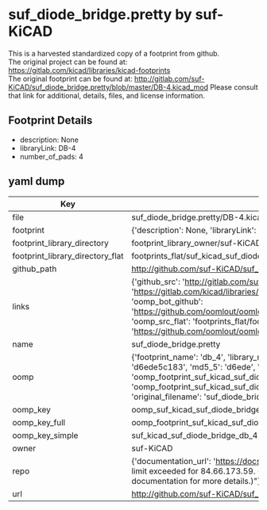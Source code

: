 # suf_diode_bridge.pretty by suf-KiCAD  
This is a harvested standardized copy of a footprint from github.  
The original project can be found at:  
https://gitlab.com/kicad/libraries/kicad-footprints  
The original footprint can be found at:
http://gitlab.com/suf-KiCAD/suf_diode_bridge.pretty/blob/master/DB-4.kicad_mod
Please consult that link for additional, details, files, and license information.  
## Footprint Details
* description: None  
* libraryLink: DB-4  
* number_of_pads: 4  
## yaml dump  
| Key | Value |  
| --- | --- |  
| file | suf_diode_bridge.pretty/DB-4.kicad_mod |  
| footprint | {'description': None, 'libraryLink': 'DB-4', 'number_of_pads': 4} |  
| footprint_library_directory | footprint_library_owner/suf-KiCAD_suf_diode_bridge.pretty |  
| footprint_library_directory_flat | footprints_flat/suf_kicad_suf_diode_bridge_db_4/working |  
| github_path | http://github.com/suf-KiCAD/suf_diode_bridge.pretty/blob/master/DB-4.kicad_mod |  
| links | {'github_src': 'http://gitlab.com/suf-KiCAD/suf_diode_bridge.pretty/blob/master/DB-4.kicad_mod', 'github_src_repo': 'https://gitlab.com/kicad/libraries/kicad-footprints', 'oomp_bot': 'footprints/suf_kicad_suf_diode_bridge_db_4/working', 'oomp_bot_github': 'https://github.com/oomlout/oomlout_oomp_footprint_bot/tree/main/footprints/suf_kicad_suf_diode_bridge_db_4/working', 'oomp_src_flat': 'footprints_flat/footprints_flat/suf_kicad_suf_diode_bridge_db_4/working', 'oomp_src_flat_github': 'https://github.com/oomlout/oomlout_oomp_footprint_src/tree/main/footprints_flat/suf_kicad_suf_diode_bridge_db_4/working'} |  
| name | suf_diode_bridge.pretty |  
| oomp | {'footprint_name': 'db_4', 'library_name': 'suf_diode_bridge', 'md5': 'd6ede5c18386e6d6aac162ce5efc6412', 'md5_10': 'd6ede5c183', 'md5_5': 'd6ede', 'md5_6': 'd6ede5', 'oomp_key': 'oomp_suf_kicad_suf_diode_bridge_db_4', 'oomp_key_extra': 'oomp_footprint_suf_kicad_suf_diode_bridge_db_4', 'oomp_key_full': 'oomp_footprint_suf_kicad_suf_diode_bridge_db_4_d6ede5', 'oomp_key_simple': 'suf_kicad_suf_diode_bridge_db_4', 'original_filename': 'suf_diode_bridge.pretty/DB-4.kicad_mod', 'owner_name': 'suf_kicad'} |  
| oomp_key | oomp_suf_kicad_suf_diode_bridge_db_4 |  
| oomp_key_full | oomp_footprint_suf_kicad_suf_diode_bridge_db_4 |  
| oomp_key_simple | suf_kicad_suf_diode_bridge_db_4 |  
| owner | suf-KiCAD |  
| repo | {'documentation_url': 'https://docs.github.com/rest/overview/resources-in-the-rest-api#rate-limiting', 'message': "API rate limit exceeded for 84.66.173.59. (But here's the good news: Authenticated requests get a higher rate limit. Check out the documentation for more details.)"} |  
| url | http://github.com/suf-KiCAD/suf_diode_bridge.pretty |  

